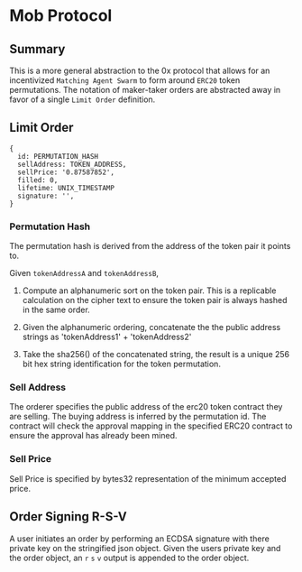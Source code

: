# Mob Protocol

## Summary
This is a more general abstraction to the 0x protocol that allows for an incentivized `Matching Agent Swarm` to form around `ERC20` token permutations. The notation of maker-taker orders are abstracted away in favor of a single `Limit Order` definition.

## Limit Order
```
{
  id: PERMUTATION_HASH
  sellAddress: TOKEN_ADDRESS,
  sellPrice: '0.87587852',
  filled: 0,
  lifetime: UNIX_TIMESTAMP
  signature: '',
}
```

### Permutation Hash
The permutation hash is derived from the address of the token pair it points to.

Given `tokenAddressA` and `tokenAddressB`,
1. Compute an alphanumeric sort on the token pair. This is a replicable calculation on the cipher text to ensure the token pair is always hashed in the same order.

2. Given the alphanumeric ordering, concatenate the the public address strings as 'tokenAddress1' + 'tokenAddress2'

3. Take the sha256() of the concatenated string, the result is a unique 256 bit hex string identification for the token permutation.

### Sell Address
The orderer specifies the public address of the erc20 token contract they are selling. The buying address is inferred by the permutation id. The contract will check the approval mapping in the specified ERC20 contract to ensure the approval has already been mined.

### Sell Price
Sell Price is specified by bytes32 representation of the minimum accepted price.

## Order Signing R-S-V
A user initiates an order by performing an ECDSA signature with there private key on the stringified json object. Given the users private key and the order object, an `r` `s` `v` output is appended to the order object.
